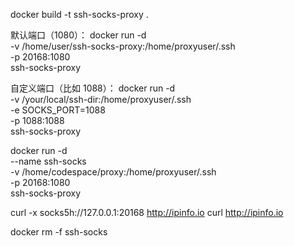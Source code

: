 docker build -t ssh-socks-proxy .

默认端口（1080）：
docker run -d \
  -v /home/user/ssh-socks-proxy:/home/proxyuser/.ssh \
  -p 20168:1080 \
  ssh-socks-proxy

自定义端口（比如 1088）：
docker run -d \
  -v /your/local/ssh-dir:/home/proxyuser/.ssh \
  -e SOCKS_PORT=1088 \
  -p 1088:1088 \
  ssh-socks-proxy


docker run -d \
  --name ssh-socks \
  -v /home/codespace/proxy:/home/proxyuser/.ssh \
  -p 20168:1080 \
  ssh-socks-proxy

curl -x socks5h://127.0.0.1:20168 http://ipinfo.io
curl  http://ipinfo.io

docker rm -f ssh-socks